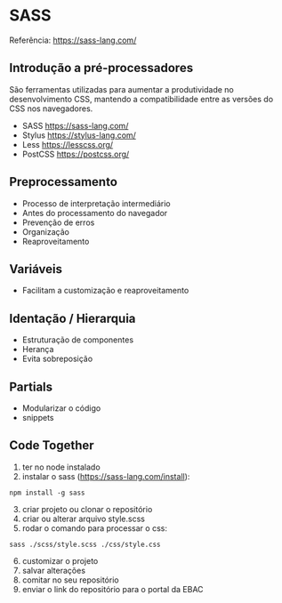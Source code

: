 # SASS 
Referência: https://sass-lang.com/

## Introdução a pré-processadores
São ferramentas utilizadas para aumentar a produtividade no desenvolvimento CSS, mantendo a compatibilidade entre as versões do CSS nos navegadores.

- SASS https://sass-lang.com/
- Stylus https://stylus-lang.com/
- Less https://lesscss.org/
- PostCSS https://postcss.org/


## Preprocessamento 
- Processo de interpretação intermediário
- Antes do processamento do navegador
- Prevenção de erros
- Organização 
- Reaproveitamento 

## Variáveis 
- Facilitam a customização e reaproveitamento

## Identação / Hierarquia
- Estruturação de componentes 
- Herança
- Evita sobreposição 

## Partials 
- Modularizar o código
- snippets 

## Code Together
1. ter no node instalado
2. instalar o sass (https://sass-lang.com/install):
```
npm install -g sass  
```
3. criar projeto ou clonar o repositório
4. criar ou alterar arquivo style.scss
5. rodar o comando para processar o css:
```
sass ./scss/style.scss ./css/style.css
``` 
6. customizar o projeto
7. salvar alterações
8. comitar no seu repositório
9. enviar o link do repositório para o portal da EBAC